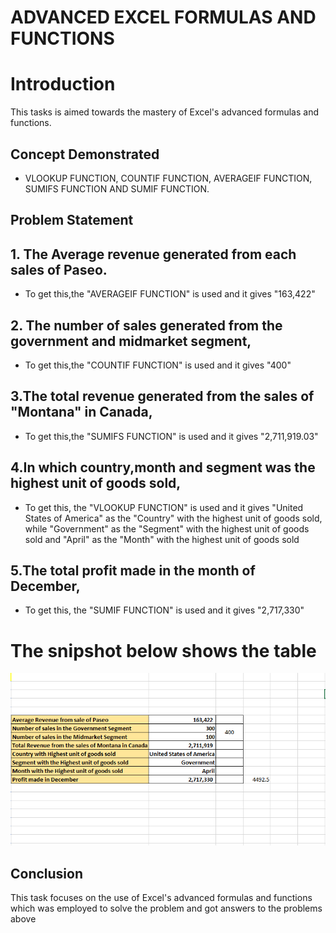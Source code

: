 # ADVANCED EXCEL FORMULAS AND FUNCTIONS 
# **Introduction**
This tasks is aimed towards the mastery of Excel's advanced formulas and functions.
## Concept Demonstrated
- VLOOKUP FUNCTION, COUNTIF FUNCTION, AVERAGEIF FUNCTION, SUMIFS FUNCTION AND SUMIF FUNCTION.
## Problem Statement
## 1. The Average revenue generated from each sales of Paseo.
- To get this,the "AVERAGEIF FUNCTION" is used and it gives "163,422"
## 2. The number of sales generated from the government and midmarket segment,
- To get this,the "COUNTIF FUNCTION" is used and it gives "400"
## 3.The total revenue generated from the sales of "Montana" in Canada,
- To get this,the "SUMIFS FUNCTION" is used and it gives "2,711,919.03"
## 4.In which country,month and segment was the highest unit of goods sold,
- To get this, the "VLOOKUP FUNCTION" is used and it gives "United States of America" as the "Country" with the highest unit of goods sold, while "Government" as the "Segment" with the highest unit of goods sold and "April" as the "Month" with the highest unit of goods sold
## 5.The total profit made in the month of December,
- To get this, the "SUMIF FUNCTION" is used and it gives "2,717,330"
# The snipshot below shows the table 
![](TASK3.PNG)
## Conclusion
This task focuses on the use of Excel's advanced formulas and functions which was employed to solve the problem and got answers to the problems above
